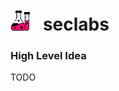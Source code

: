 <h1>
  <img src='https://raw.githubusercontent.com/santakis/seclabs/master/seclabs/dashboard/static/dashboard/img/seclabs.png'/>
  &nbsp;&nbsp;seclabs
</h1>

### High Level Idea

TODO


